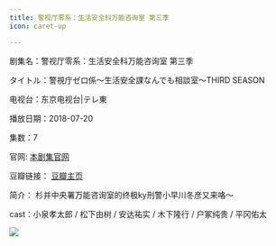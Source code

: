 ```yaml
---
title: 警视厅零系：生活安全科万能咨询室 第三季
icon: caret-up

---
```


剧集名：警视厅零系：生活安全科万能咨询室 第三季

タイトル：警視庁ゼロ係〜生活安全課なんでも相談室〜THIRD SEASON

电视台：东京电视台|テレ東

播放日期：2018-07-20

集数：7

官网: [本剧集官网](https://www.tv-tokyo.co.jp/zerogakari3/)

豆瓣链接： [豆瓣主页](https://movie.douban.com/subject/30246352/)


简介： 杉并中央署万能咨询室的终极ky刑警小早川冬彦又来咯～

cast：小泉孝太郎 / 松下由树 / 安达祐实 / 木下隆行 / 户冢纯贵 / 平冈佑太

![](https://listpic.tsgsanjiao.com/2018/2018jst0xs3.jpg)